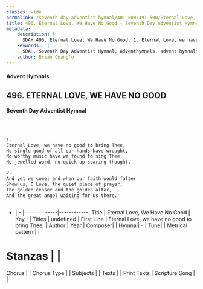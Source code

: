 ```yaml
---
classes: wide
permalink: /seventh-day-adventist-hymnal/401-500/491-500/Eternal-Love,-We-Have-No-Good/
title: 496. Eternal Love, We Have No Good - Seventh Day Adventist Hymnal
metadata:
    description: |
      SDAH 496. Eternal Love, We Have No Good. 1. Eternal Love, we have no good to bring Thee, No single good of all our hands have wrought, No worthy music have we found to sing Thee, No jewelled word, no quick up soaring thought.
    keywords:  |
      SDAH, Seventh Day Adventist Hymnal, adventhymnals, advent hymnals, Eternal Love, We Have No Good, Eternal Love, we have no good to bring Thee, 
    author: Brian Onang'o
---
```


#### Advent Hymnals
## 496. ETERNAL LOVE, WE HAVE NO GOOD
#### Seventh Day Adventist Hymnal

```txt



1.
Eternal Love, we have no good to bring Thee,
No single good of all our hands have wrought,
No worthy music have we found to sing Thee,
No jewelled word, no quick up soaring thought.

2.
And yet we come; and when our faith would falter
Show us, O Love, the quiet place of prayer,
The golden censer and the golden altar,
And the great angel waiting for us there.



```

- |   -  |
-------------|------------|
Title | Eternal Love, We Have No Good |
Key |  |
Titles | undefined |
First Line | Eternal Love, we have no good to bring Thee, |
Author | 
Year | 
Composer|  |
Hymnal|  - |
Tune|  |
Metrical pattern | |
# Stanzas |  |
Chorus |  |
Chorus Type |  |
Subjects |  |
Texts |  |
Print Texts | 
Scripture Song |  |
  
